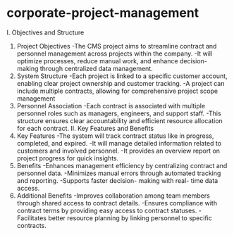 # corporate-project-management
I. Objectives and Structure
1. Project Objectives
-The CMS project aims to streamline contract and personnel management across projects within the company.
-It will optimize processes, reduce manual work, and enhance decision- making through centralized data management.
2. System Structure
-Each project is linked to a specific customer account, enabling clear project ownership and customer tracking.
-A project can include multiple contracts, allowing for comprehensive project scope management
3. Personnel Association
-Each contract is associated with multiple personnel roles such as managers, engineers, and support staff.
-This structure ensures clear accountability and efficient resource allocation for each contract.
II. Key Features and Benefits
1. Key Features
-The system will track contract status like in progress, completed, and expired.
-It will manage detailed information related to customers and involved personnel.
-It provides an overview report on project progress for quick insights.
2. Benefits
-Enhances management efficiency by centralizing contract and personnel data.
-Minimizes manual errors through automated tracking and reporting.
-Supports faster decision- making with real- time data access.
3. Additional Benefits
-Improves collaboration among team members through shared access to contract details.
-Ensures compliance with contract terms by providing easy access to contract statuses.
-Facilitates better resource planning by linking personnel to specific contracts.

